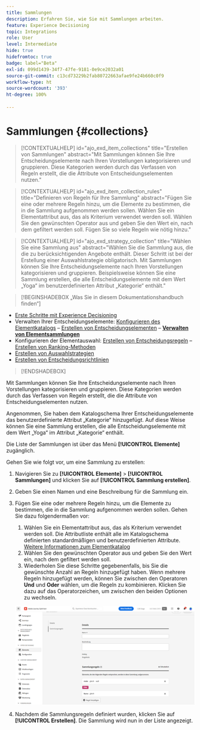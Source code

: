 ```yaml
---
title: Sammlungen
description: Erfahren Sie, wie Sie mit Sammlungen arbeiten.
feature: Experience Decisioning
topic: Integrations
role: User
level: Intermediate
hide: true
hidefromtoc: true
badge: label="Beta"
exl-id: 099d1439-34f7-47fe-9181-0e9ce2032a01
source-git-commit: c13cd73229b2fab80722663afae9fe24b660c0f9
workflow-type: ht
source-wordcount: '393'
ht-degree: 100%

---
```


# Sammlungen {#collections}

>[!CONTEXTUALHELP]
>id="ajo_exd_item_collections"
>title="Erstellen von Sammlungen"
>abstract="Mit Sammlungen können Sie Ihre Entscheidungselemente nach Ihren Vorstellungen kategorisieren und gruppieren. Diese Kategorien werden durch das Verfassen von Regeln erstellt, die die Attribute von Entscheidungselementen nutzen."

>[!CONTEXTUALHELP]
>id="ajo_exd_item_collection_rules"
>title="Definieren von Regeln für Ihre Sammlung"
>abstract="Fügen Sie eine oder mehrere Regeln hinzu, um die Elemente zu bestimmen, die in die Sammlung aufgenommen werden sollen. Wählen Sie ein Elementattribut aus, das als Kriterium verwendet werden soll. Wählen Sie den gewünschten Operator aus und geben Sie den Wert ein, nach dem gefiltert werden soll. Fügen Sie so viele Regeln wie nötig hinzu."

>[!CONTEXTUALHELP]
>id="ajo_exd_strategy_collection"
>title="Wählen Sie eine Sammlung aus"
>abstract="Wählen Sie die Sammlung aus, die die zu berücksichtigenden Angebote enthält. Dieser Schritt ist bei der Erstellung einer Auswahlstrategie obligatorisch. Mit Sammlungen können Sie Ihre Entscheidungselemente nach Ihren Vorstellungen kategorisieren und gruppieren. Beispielsweise können Sie eine Sammlung erstellen, die alle Entscheidungselemente mit dem Wert „Yoga“ im benutzerdefinierten Attribut „Kategorie“ enthält."

>[!BEGINSHADEBOX „Was Sie in diesem Dokumentationshandbuch finden“]

* [Erste Schritte mit Experience Decisioning](gs-experience-decisioning.md)
* Verwalten Ihrer Entscheidungselemente: [Konfigurieren des Elementkatalogs](catalogs.md) – [Erstellen von Entscheidungselementen](items.md) – **[Verwalten von Elementsammlungen](collections.md)**
* Konfigurieren der Elementauswahl: [Erstellen von Entscheidungsregeln](rules.md) – [Erstellen von Ranking-Methoden](ranking.md)
* [Erstellen von Auswahlstrategien](selection-strategies.md)
* [Erstellen von Entscheidungsrichtlinien](create-decision.md)

>[!ENDSHADEBOX]

Mit Sammlungen können Sie Ihre Entscheidungselemente nach Ihren Vorstellungen kategorisieren und gruppieren. Diese Kategorien werden durch das Verfassen von Regeln erstellt, die die Attribute von Entscheidungselementen nutzen.

Angenommen, Sie haben dem Katalogschema Ihrer Entscheidungselemente das benutzerdefinierte Attribut „Kategorie“ hinzugefügt. Auf diese Weise können Sie eine Sammlung erstellen, die alle Entscheidungselemente mit dem Wert „Yoga“ im Attribut „Kategorie“ enthält.

Die Liste der Sammlungen ist über das Menü **[!UICONTROL Elemente]** zugänglich.

Gehen Sie wie folgt vor, um eine Sammlung zu erstellen:

1. Navigieren Sie zu **[!UICONTROL Elemente]** > **[!UICONTROL Sammlungen]** und klicken Sie auf **[!UICONTROL Sammlung erstellen]**.
1. Geben Sie einen Namen und eine Beschreibung für die Sammlung ein.
1. Fügen Sie eine oder mehrere Regeln hinzu, um die Elemente zu bestimmen, die in die Sammlung aufgenommen werden sollen. Gehen Sie dazu folgendermaßen vor:

   1. Wählen Sie ein Elementattribut aus, das als Kriterium verwendet werden soll. Die Attributliste enthält alle im Katalogschema definierten standardmäßigen und benutzerdefinierten Attribute. [Weitere Informationen zum Elementkatalog](catalogs.md)
   1. Wählen Sie den gewünschten Operator aus und geben Sie den Wert ein, nach dem gefiltert werden soll.
   1. Wiederholen Sie diese Schritte gegebenenfalls, bis Sie die gewünschte Anzahl an Regeln hinzugefügt haben. Wenn mehrere Regeln hinzugefügt werden, können Sie zwischen den Operatoren **Und** und **Oder** wählen, um die Regeln zu kombinieren. Klicken Sie dazu auf das Operatorzeichen, um zwischen den beiden Optionen zu wechseln.

   ![](assets/collection-create.png)

1. Nachdem die Sammlungsregeln definiert wurden, klicken Sie auf **[!UICONTROL Erstellen]**. Die Sammlung wird nun in der Liste angezeigt.
